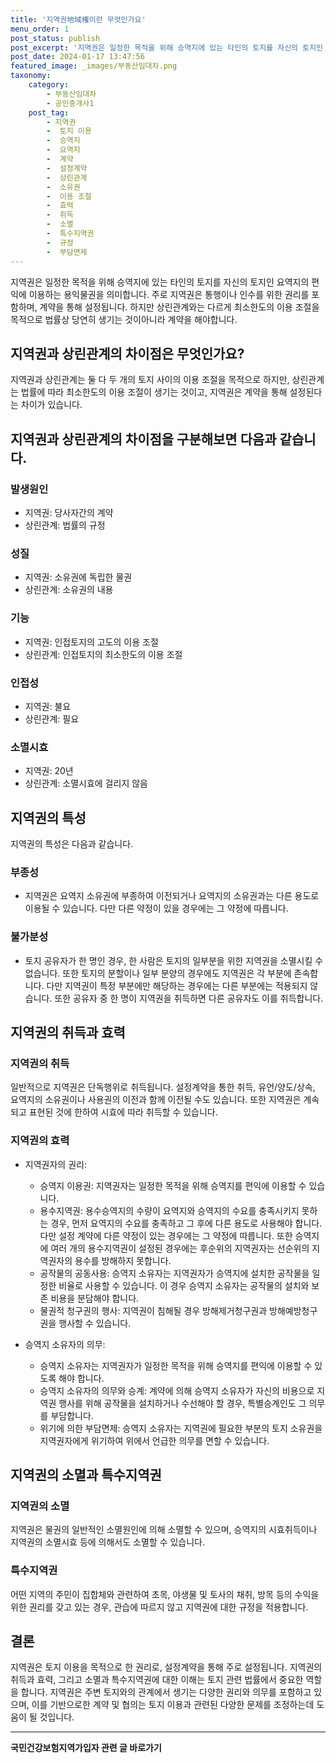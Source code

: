 ```yaml
---
title: '지역권地域権이란 무엇인가요'
menu_order: 1
post_status: publish
post_excerpt: '지역권은 일정한 목적을 위해 승역지에 있는 타인의 토지를 자신의 토지인 요역지의 편익에 이용하는 용익물권을 의미합니다. 주로 지역권은 통행이나 인수를 위한 권리를 포함하며, 계약을 통해 설정됩니다. 하지만 상린관계와는 다르게 최소한도의 이용 조절을 목적으로 법률상 당연히 생기는 것이아니라 계약을 해야합니다.'
post_date: 2024-01-17 13:47:56
featured_image: _images/부동산임대차.png
taxonomy:
    category:
        - 부동산임대차
        - 공인중개사1
    post_tag:
        - 지역권
        -  토지 이용
        -  승역지
        -  요역지
        -  계약
        -  설정계약
        -  상린관계
        -  소유권
        -  이용 조절
        -  효력
        -  취득
        -  소멸
        -  특수지역권
        -  규정
        -  부담면제
---
```



지역권은 일정한 목적을 위해 승역지에 있는 타인의 토지를 자신의 토지인 요역지의 편익에 이용하는 용익물권을 의미합니다. 주로 지역권은 통행이나 인수를 위한 권리를 포함하며, 계약을 통해 설정됩니다. 하지만 상린관계와는 다르게 최소한도의 이용 조절을 목적으로 법률상 당연히 생기는 것이아니라 계약을 해야합니다.

## 지역권과 상린관계의 차이점은 무엇인가요?

지역권과 상린관계는 둘 다 두 개의 토지 사이의 이용 조절을 목적으로 하지만, 상린관계는 법률에 따라 최소한도의 이용 조절이 생기는 것이고, 지역권은 계약을 통해 설정된다는 차이가 있습니다.

## 지역권과 상린관계의 차이점을 구분해보면 다음과 같습니다.

### 발생원인
- 지역권: 당사자간의 계약
- 상린관계: 법률의 규정

### 성질
- 지역권: 소유권에 독립한 물권
- 상린관계: 소유권의 내용

### 기능
- 지역권: 인접토지의 고도의 이용 조절
- 상린관계: 인접토지의 최소한도의 이용 조절

### 인접성
- 지역권: 불요
- 상린관계: 필요

### 소멸시효
- 지역권: 20년
- 상린관계: 소멸시효에 걸리지 않음

## 지역권의 특성

지역권의 특성은 다음과 같습니다.

### 부종성
- 지역권은 요역지 소유권에 부종하여 이전되거나 요역지의 소유권과는 다른 용도로 이용될 수 있습니다. 다만 다른 약정이 있을 경우에는 그 약정에 따릅니다.

### 불가분성
- 토지 공유자가 한 명인 경우, 한 사람은 토지의 일부분을 위한 지역권을 소멸시킬 수 없습니다. 또한 토지의 분할이나 일부 분양의 경우에도 지역권은 각 부분에 존속합니다. 다만 지역권이 특정 부분에만 해당하는 경우에는 다른 부분에는 적용되지 않습니다. 또한 공유자 중 한 명이 지역권을 취득하면 다른 공유자도 이를 취득합니다.

## 지역권의 취득과 효력

### 지역권의 취득
일반적으로 지역권은 단독행위로 취득됩니다. 설정계약을 통한 취득, 유언/양도/상속, 요역지의 소유권이나 사용권의 이전과 함께 이전될 수도 있습니다. 또한 지역권은 계속되고 표현된 것에 한하여 시효에 따라 취득할 수 있습니다.

### 지역권의 효력
- 지역권자의 권리:
  - 승역지 이용권: 지역권자는 일정한 목적을 위해 승역지를 편익에 이용할 수 있습니다.
  - 용수지역권: 용수승역지의 수량이 요역지와 승역지의 수요를 충족시키지 못하는 경우, 먼저 요역지의 수요를 충족하고 그 후에 다른 용도로 사용해야 합니다. 다만 설정 계약에 다른 약정이 있는 경우에는 그 약정에 따릅니다. 또한 승역지에 여러 개의 용수지역권이 설정된 경우에는 후순위의 지역권자는 선순위의 지역권자의 용수를 방해하지 못합니다.
  - 공작물의 공동사용: 승역지 소유자는 지역권자가 승역지에 설치한 공작물을 일정한 비율로 사용할 수 있습니다. 이 경우 승역지 소유자는 공작물의 설치와 보존 비용을 분담해야 합니다.
  - 물권적 청구권의 행사: 지역권이 침해될 경우 방해제거청구권과 방해예방청구권을 행사할 수 있습니다.
  
- 승역지 소유자의 의무:
  - 승역지 소유자는 지역권자가 일정한 목적을 위해 승역지를 편익에 이용할 수 있도록 해야 합니다.
  - 승역지 소유자의 의무와 승계: 계약에 의해 승역지 소유자가 자신의 비용으로 지역권 행사를 위해 공작물을 설치하거나 수선해야 할 경우, 특별승계인도 그 의무를 부담합니다.
  - 위기에 의한 부담면제: 승역지 소유자는 지역권에 필요한 부분의 토지 소유권을 지역권자에게 위기하여 위에서 언급한 의무를 면할 수 있습니다.

## 지역권의 소멸과 특수지역권

### 지역권의 소멸
지역권은 물권의 일반적인 소멸원인에 의해 소멸할 수 있으며, 승역지의 시효취득이나 지역권의 소멸시효 등에 의해서도 소멸할 수 있습니다.

### 특수지역권
어떤 지역의 주민이 집합체와 관련하여 초목, 야생물 및 토사의 채취, 방목 등의 수익을 위한 권리를 갖고 있는 경우, 관습에 따르지 않고 지역권에 대한 규정을 적용합니다.

## 결론

지역권은 토지 이용을 목적으로 한 권리로, 설정계약을 통해 주로 설정됩니다. 지역권의 취득과 효력, 그리고 소멸과 특수지역권에 대한 이해는 토지 관련 법률에서 중요한 역할을 합니다. 지역권은 주변 토지와의 관계에서 생기는 다양한 권리와 의무를 포함하고 있으며, 이를 기반으로한 계약 및 협의는 토지 이용과 관련된 다양한 문제를 조정하는데 도움이 될 것입니다.
<!-- wp:separator -->
<hr class="wp-block-separator has-alpha-channel-opacity"/>
<!-- /wp:separator -->

<!-- wp:group {"backgroundColor":"base","layout":{"type":"constrained"}} -->
<div class="wp-block-group has-base-background-color has-background"><!-- wp:paragraph {"align":"center","fontSize":"medium"} -->
<p class="has-text-align-center has-large-font-size"><strong>국민건강보험지역가입자 관련 글 바로가기</strong></p>
<!-- /wp:paragraph -->


<!-- wp:latest-posts
{"categories":[{"id":14891,"count":19,"description":"","link":"https://uknowlaw.com/category/%ea%b5%ad%eb%af%bc%ea%b1%b4%ea%b0%95%eb%b3%b4%ed%97%98%ec%a7%80%ec%97%ad%ea%b0%80%ec%9e%85%ec%9e%90/","name":"국민건강보험지역가입자","slug":"국민건강보험지역가입자","taxonomy":"category","parent":0,"meta":[],"_links":{"self":[{"href":"https://uknowlaw.com/wp-json/wp/v2/categories/14891"}],"collection":[{"href":"https://uknowlaw.com/wp-json/wp/v2/categories"}],"about":[{"href":"https://uknowlaw.com/wp-json/wp/v2/taxonomies/category"}],"wp:post_type":[{"href":"https://uknowlaw.com/wp-json/wp/v2/posts?categories=14891"}],"curies":[{"name":"wp","href":"https://api.w.org/{rel}","templated":true}]}}],"postsToShow":100,"excerptLength":28,"postLayout":"grid","columns":2,"featuredImageAlign":"left","featuredImageSizeSlug":"large","fontSize":"small"} /--></div>
<!-- /wp:group -->